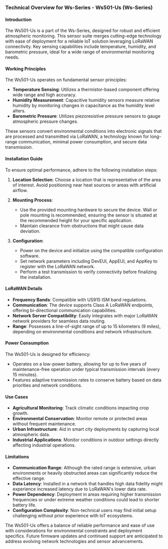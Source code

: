 ### Technical Overview for Ws-Series - Ws501-Us (Ws-Series)

#### Introduction
The Ws501-Us is a part of the Ws-Series, designed for robust and efficient atmospheric monitoring. This sensor suite merges cutting-edge technology with ease of deployment for a reliable IoT solution leveraging LoRaWAN connectivity. Key sensing capabilities include temperature, humidity, and barometric pressure, ideal for a wide range of environmental monitoring needs.

#### Working Principles
The Ws501-Us operates on fundamental sensor principles:
- **Temperature Sensing**: Utilizes a thermistor-based component offering wide range and high accuracy.
- **Humidity Measurement**: Capacitive humidity sensors measure relative humidity by monitoring changes in capacitance as the humidity level alters.
- **Barometric Pressure**: Utilizes piezoresistive pressure sensors to gauge atmospheric pressure changes.

These sensors convert environmental conditions into electronic signals that are processed and transmitted via LoRaWAN, a technology known for long-range communication, minimal power consumption, and secure data transmission.

#### Installation Guide
To ensure optimal performance, adhere to the following installation steps:

1. **Location Selection**: Choose a location that is representative of the area of interest. Avoid positioning near heat sources or areas with artificial airflow.
   
2. **Mounting Process**: 
   - Use the provided mounting hardware to secure the device. Wall or pole mounting is recommended, ensuring the sensor is situated at the recommended height for your specific application.
   - Maintain clearance from obstructions that might cause data deviation.
   
3. **Configuration**:
   - Power on the device and initialize using the compatible configuration software.
   - Set network parameters including DevEUI, AppEUI, and AppKey to register with the LoRaWAN network.
   - Perform a test transmission to verify connectivity before finalizing the installation.

#### LoRaWAN Details
- **Frequency Bands**: Compatible with US915 ISM band regulations.
- **Communication**: The device supports Class A LoRaWAN endpoints, offering bi-directional communication capabilities.
- **Network Server Compatibility**: Easily integrates with major LoRaWAN network providers for seamless data routing.
- **Range**: Possesses a line-of-sight range of up to 15 kilometers (9 miles), depending on environmental conditions and network infrastructure.

#### Power Consumption
The Ws501-Us is designed for efficiency:
- Operates on a low-power battery, allowing for up to five years of maintenance-free operation under typical transmission intervals (every 15 minutes).
- Features adaptive transmission rates to conserve battery based on data priorities and network conditions.

#### Use Cases
- **Agricultural Monitoring**: Track climatic conditions impacting crop growth.
- **Environmental Conservation**: Monitor remote or protected areas without frequent maintenance.
- **Urban Infrastructure**: Aid in smart city deployments by capturing local atmospheric data.
- **Industrial Applications**: Monitor conditions in outdoor settings directly affecting industrial operations.

#### Limitations
- **Communication Range**: Although the rated range is extensive, urban environments or heavily obstructed areas can significantly reduce the effective range.
- **Data Latency**: Installed in a network that handles high data fidelity might experience increased latency due to LoRaWAN's lower data rate.
- **Power Dependency**: Deployment in areas requiring higher transmission frequencies or under extreme weather conditions could lead to shorter battery life.
- **Configuration Complexity**: Non-technical users may find initial setup challenging without prior experience with IoT ecosystems.

The Ws501-Us offers a balance of reliable performance and ease of use with considerations for environmental constraints and deployment specifics. Future firmware updates and continued support are anticipated to address evolving network technologies and sensor advancements.